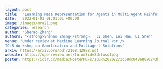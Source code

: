 ```yaml
---
layout: post
title:  "Learning Meta Representation for Agents in Multi-Agent Reinforcement Learning"
date:   2022-01-01 01:01:01 +00:00
image: /images/mra21.png
categories: research
author: "Shenao Zhang"
authors: "<strong>Shenao Zhang</strong>,  Li Shen, Lei Han, Li Shen"
venue: "Under review at Machine Learning Journal <br />
ICLR Workshop on Gamification and Multiagent Solutions"
arxiv: https://arxiv.org/pdf/2108.12988.pdf
website: https://openreview.net/forum?id=SbNlwsq1peq
poster: https://iclr.cc/media/PosterPDFs/ICLR%202022/3c59dc048e8850243be8079a5c74d079.png
---
```


